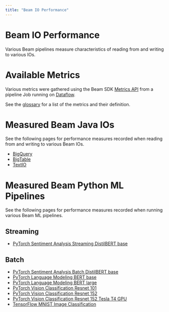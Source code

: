 ```yaml
---
title: "Beam IO Performance"
---
```


<!--
Licensed under the Apache License, Version 2.0 (the "License");
you may not use this file except in compliance with the License.
You may obtain a copy of the License at

http://www.apache.org/licenses/LICENSE-2.0

Unless required by applicable law or agreed to in writing, software
distributed under the License is distributed on an "AS IS" BASIS,
WITHOUT WARRANTIES OR CONDITIONS OF ANY KIND, either express or implied.
See the License for the specific language governing permissions and
limitations under the License.
-->

# Beam IO Performance

Various Beam pipelines measure characteristics of reading from and writing to
various IOs.

# Available Metrics

Various metrics were gathered using the Beam SDK
[Metrics API](/documentation/programming-guide/#metrics)
from a pipeline Job running on [Dataflow](/documentation/runners/dataflow/).

See the [glossary](/performance/glossary) for a list of the metrics and their
definition.

# Measured Beam Java IOs

See the following pages for performance measures recorded when reading from and
writing to various Beam IOs.

- [BigQuery](/performance/bigquery)
- [BigTable](/performance/bigtable)
- [TextIO](/performance/textio)

# Measured Beam Python ML Pipelines

See the following pages for performance measures recorded when running various Beam ML pipelines.

## Streaming

- [PyTorch Sentiment Analysis Streaming DistilBERT base](/performance/pytorchbertsentimentstreaming)

## Batch

- [PyTorch Sentiment Analysis Batch DistilBERT base](/performance/pytorchbertsentimentbatch)
- [PyTorch Language Modeling BERT base](/performance/pytorchbertbase)
- [PyTorch Language Modeling BERT large](/performance/pytorchbertlarge)
- [PyTorch Vision Classification Resnet 101](/performance/pytorchresnet101)
- [PyTorch Vision Classification Resnet 152](/performance/pytorchresnet152)
- [PyTorch Vision Classification Resnet 152 Tesla T4 GPU](/performance/pytorchresnet152tesla)
- [TensorFlow MNIST Image Classification](/performance/tensorflowmnist)
